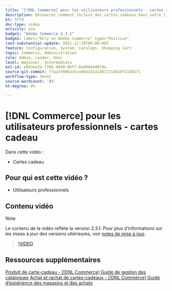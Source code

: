 ```yaml
---
title: "[!DNL Commerce] pour les utilisateurs professionnels - cartes cadeau"
description: Découvrez comment inclure des cartes-cadeaux dans votre [!DNL Commerce] magasin.
kt: 5774
doc-type: video
activity: use
badge1: "Adobe Commerce 2.3.1"
badge2: label="Only on Adobe Commerce" type="Positive"
last-substantial-update: 2022-12-28T00:00:00Z
feature: Configuration, System, Catalogs, Shopping Cart
topic: Commerce, Administration
role: Admin, Leader, User
level: Beginner, Intermediate
exl-id: e643ee2a-776b-4840-8bff-6ad99ee98fda
source-git-commit: f7aa1f0063cbcad6d331a13817214b1bf2158571
workflow-type: tm+mt
source-wordcount: '93'
ht-degree: 0%

---
```


# [!DNL Commerce] pour les utilisateurs professionnels - cartes cadeau

Dans cette vidéo :

- Cartes cadeau

## Pour qui est cette vidéo ?

- Utilisateurs professionnels

## Contenu vidéo

>[!NOTE]
>
>Le contenu de la vidéo reflète la version 2.3.1. Pour plus d’informations sur les mises à jour des versions ultérieures, voir [notes de mise à jour](https://experienceleague.adobe.com/docs/commerce-operations/release/notes/overview.html).

>[!VIDEO](https://video.tv.adobe.com/v/35959?quality=12&learn=on)

## Ressources supplémentaires

[Produit de carte-cadeau - [!DNL Commerce] Guide de gestion des catalogues](https://experienceleague.adobe.com/docs/commerce-admin/catalog/products/types/product-gift-card-create.html)
[Achat et rachat de cartes-cadeaux - [!DNL Commerce] Guide d’expérience des magasins et des achats](https://experienceleague.adobe.com/docs/commerce-admin/stores-sales/point-of-purchase/gift-cards/product-gift-card-workflow.html)

